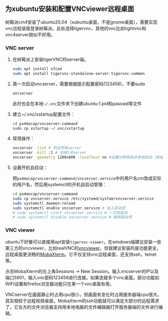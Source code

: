 ## 为xubuntu安装和配置VNCviewer远程桌面

树莓派cm4安装了ubuntu20.04（xubuntu桌面，不是gnome桌面），需要实现vnc远程桌面登录树莓派。此处选择tigervnc，其他的vnc比如tightvnc和vnc4server貌似不好用。

### VNC server

1. 在树莓派上安装tigerVNC的server端。

    ```bash
    sudo apt install xfce4
    sudo apt install tigervnc-standalone-server tigervnc-common
    ```

2. 第一次启动vncserver，需要根据提示配置密码(123456)，不要sudo

    ```bash
    vncserver
    ```
    此时也会在本地`~/.vnc`文件夹下创建ubuntu:1.pid和passwd等文件

3. 建立~/.vnc/xstartup配置文件：

    ```bash
    cd px4mocap/vncserver-command
    sudo cp xstartup ~/.vnc/xstartup
    ```

4. 常用操作：

    ```bash
    vncserver -list # 列出所有server
    vncserver -kill :1 # 杀掉1号server
    vncserver -geometry 1200x800 -localhost no #设置分辨率和非本地启动（局域网内其他client才能连接）
    ```

5. 设置开机自启动：

   把`px4mocap/vncserver-command/vncserver.service`中的用户名cm改成实际的用户名，然后用systemctl的开机自启动管理：
   
   ```bash
   cd px4mocap/vncserver-command
   sudo cp vncserver.service /etc/systemd/system/vncserver.service
   sudo systemctl daemon-reload
   sudo systemctl enable vncserver.service # 加入启动项
   # sudo systemctl start vncserver.service # 一次性启动
   # sudo systemctl disable vncserver.service # 删除启动项

### VNC viewer

ubuntu下好像可以直接用apt安装`tigervnc-viewer`。在windows端建议安装一些第三方的vncviewer，比如realVNC的[vncviewer](https://www.realvnc.com/en/connect/download/viewer/)。但我建议安装的是功能更全，远程桌面更流畅的[MobaXterm](https://mobaxterm.mobatek.net/)。它不仅支持vnc远程桌面，还支持ssh，telnet等。

点击MobaXterm的左上角Sessions -> New Session。输入vncserver的IP以及端口5901，输入vnc密码123456进行连接。如果连接多个vnc桌面，部分功能如WIFI设置和firefox浏览器功能只在某一个vnc桌面有用。



VNCserver在画面静止时占用cpu很小，但画面有变化时占用服务器端cpu很大。其实相较于远程视频桌面，MobaXterm的ssh功能就可以满足大部分的远程需求了，它左方的文件浏览器支持用本地电脑的文件编辑器打开服务器端的文件进行编辑。
